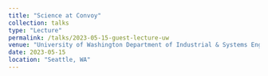 ```yaml
---
title: "Science at Convoy"
collection: talks
type: "Lecture"
permalink: /talks/2023-05-15-guest-lecture-uw
venue: "University of Washington Department of Industrial & Systems Engineering - Graduate class on Supply Chain Dynamics"
date: 2023-05-15
location: "Seattle, WA"
---
```

